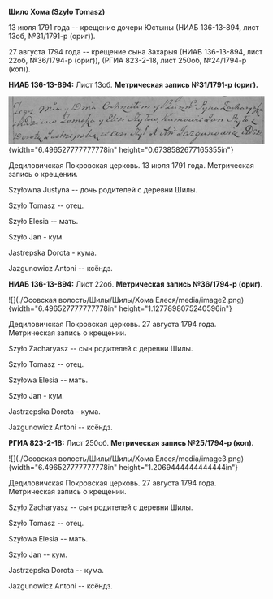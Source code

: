 **Шило Хома (Szyło Tomasz)**

13 июля 1791 года -- крещение дочери Юстыны (НИАБ 136-13-894, лист 13об,
№31/1791-р (ориг)).

27 августа 1794 года -- крещение сына Захарыя (НИАБ 136-13-894, лист
22об, №36/1794-р (ориг)), (РГИА 823-2-18, лист 250об, №24/1794-р (коп)).

**НИАБ 136-13-894:** Лист 13об. **Метрическая запись №31/1791-р
(ориг).**

![](./media/d17211fee7b699ed158f1a1abe28afb63cd5683d.png){width="6.496527777777778in"
height="0.6738582677165355in"}

Дедиловичская Покровская церковь. 13 июля 1791 года. Метрическая запись
о крещении.

Szyłowna Justyna -- дочь родителей с деревни Шилы.

Szyło Tomasz -- отец.

Szyło Elesia -- мать.

Szyło Jan - кум.

Jastrepska Dorota - кума.

Jazgunowicz Antoni -- ксёндз.

**НИАБ 136-13-894:** Лист 22об. **Метрическая запись №36/1794-р
(ориг).**

![](./Осовская волость/Шилы/Шилы/Хома Елеся/media/image2.png){width="6.496527777777778in"
height="1.1277898075240596in"}

Дедиловичская Покровская церковь. 27 августа 1794 года. Метрическая
запись о крещении.

Szyło Zacharyasz -- сын родителей с деревни Шилы.

Szyło Tomasz -- отец.

Szyłowa Elesia -- мать.

Szyło Jan - кум.

Jastrzepska Dorota - кума.

Jazgunowicz Antoni -- ксёндз.

**РГИА 823-2-18:** Лист 250об. **Метрическая запись №25/1794-р (коп).**

![](./Осовская волость/Шилы/Шилы/Хома Елеся/media/image3.png){width="6.496527777777778in"
height="1.2069444444444444in"}

Дедиловичская Покровская церковь. 27 августа 1794 года. Метрическая
запись о крещении.

Szyło Zacharyasz -- сын родителей с деревни Шилы.

Szyło Tomasz -- отец.

Szyłowa Elesia -- мать.

Szyło Jan -- кум.

Jastrzepska Dorota -- кума.

Jazgunowicz Antoni -- ксёндз.
